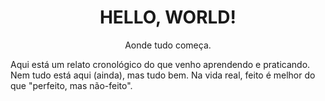 <h1 style="text-align:center;">HELLO, WORLD!</h1>
<p style="text-align:center;">Aonde tudo começa.</p>

<p>Aqui está um relato cronológico do que venho aprendendo e praticando. Nem tudo está aqui (ainda), mas tudo bem. Na vida real, feito é melhor do que "perfeito, mas não-feito".</p>
